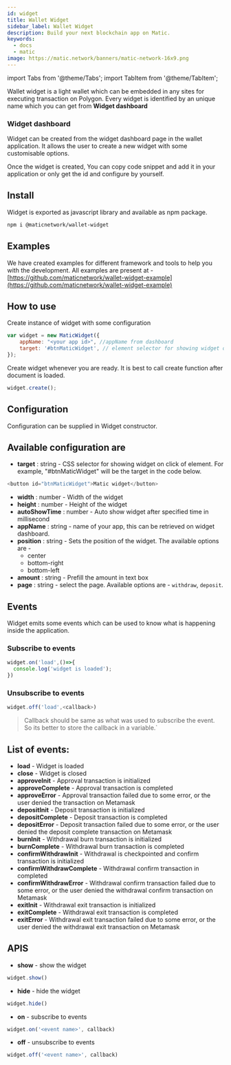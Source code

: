 ```yaml
---
id: widget
title: Wallet Widget
sidebar_label: Wallet Widget
description: Build your next blockchain app on Matic.
keywords:
  - docs
  - matic
image: https://matic.network/banners/matic-network-16x9.png 
---
```

import Tabs from '@theme/Tabs';
import TabItem from '@theme/TabItem';

Wallet widget is a light wallet which can be embedded in any sites for executing transaction on Polygon. Every widget is identified by an unique name which you can get from **Widget dashboard**

### Widget dashboard

Widget can be created from the widget dashboard page in the wallet application. It allows the user to create a new widget with some customisable options.

Once the widget is created, You can copy code snippet and add it in your application or only get the id and configure by yourself.

## Install

Widget is exported as javascript library and available as npm package. 

```bash 
npm i @maticnetwork/wallet-widget
```

## Examples

We have created examples for different framework and tools to help you with the development. All examples are present at - [https://github.com/maticnetwork/wallet-widget-example](https://github.com/maticnetwork/wallet-widget-example)

## How to use

Create instance of widget with some configuration

```javascript
var widget = new MaticWidget({
    appName: "<your app id>", //appName from dashboard
    target: '#btnMaticWidget', // element selector for showing widget on click
});
```

Create widget whenever you are ready. It is best to call create function after document is loaded.

```javascript 
widget.create();
```

## Configuration

Configuration can be supplied in Widget constructor.

## Available configuration are

- **target** : string - CSS selector for showing widget on click of element. For example, "#btnMaticWidget" will be the target in the code below.

```javascript
<button id="btnMaticWidget">Matic widget</button>
```

- **width** : number - Width of the widget
- **height** : number - Height of the widget
- **autoShowTime** : number - Auto show widget after specified time in millisecond
- **appName** : string - name of your app, this can be retrieved on widget dashboard.
- **position** : string - Sets the position of the widget. The available options are -
    - center
    - bottom-right
    - bottom-left
- **amount** : string - Prefill the amount in text box
- **page** : string - select the page. Available options are - `withdraw`, `deposit`.

## Events

Widget emits some events which can be used to know what is happening inside the application.

### Subscribe to events

```javascript
widget.on('load',()=>{
  console.log('widget is loaded');
})
```

### Unsubscribe to events

```javascript 
widget.off('load',<callback>)
```

> Callback should be same as what was used to subscribe the event. So its better to store the callback in a variable.`

## List of events:

- **load** - Widget is loaded
- **close** - Widget is closed
- **approveInit** - Approval transaction is initialized
- **approveComplete** - Approval transaction is completed
- **approveError** - Approval transaction failed due to some error, or the user denied the transaction on Metamask
- **depositInit** - Deposit transaction is initialized
- **depositComplete** - Deposit transaction is completed
- **depositError** - Deposit transaction failed due to some error, or the user denied the deposit complete transaction on Metamask
- **burnInit** - Withdrawal burn transaction is initialized
- **burnComplete** - Withdrawal burn transaction is completed
- **confirmWithdrawInit** - Withdrawal is checkpointed and confirm transaction is initialized
- **confirmWithdrawComplete** - Withdrawal confirm transaction in completed
- **confirmWithdrawError** - Withdrawal confirm transaction failed due to some error, or the user denied the withdrawal confirm transaction on Metamask
- **exitInit** - Withdrawal exit transaction is initialized
- **exitComplete** - Withdrawal exit transaction is completed
- **exitError** - Withdrawal exit transaction failed due to some error, or the user denied the withdrawal exit transaction on Metamask

## APIS

- **show** - 
show the widget

```javascript
widget.show()
```

- **hide** - 
hide the widget

```javascript
widget.hide()
```

- **on** - 
subscribe to events

```javascript
widget.on('<event name>', callback)
```

- **off** - 
unsubscribe to events

```javascript
widget.off('<event name>', callback)
```